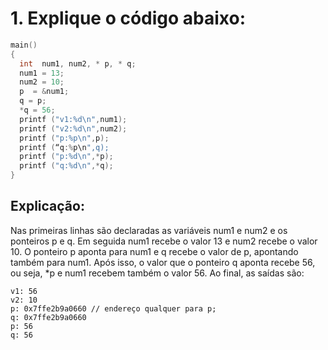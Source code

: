 # 1. Explique o código abaixo:
```c
main()
{ 
  int  num1, num2, * p, * q; 
  num1 = 13; 
  num2 = 10; 
  p  = &num1;    
  q = p;          
  *q = 56;    
  printf ("v1:%d\n",num1);
  printf ("v2:%d\n",num2);
  printf ("p:%p\n",p);
  printf (“q:%p\n",q);
  printf ("p:%d\n",*p);
  printf ("q:%d\n",*q);	
}
```
## Explicação:

Nas primeiras linhas são declaradas as variáveis num1 e num2 e os ponteiros p e q. Em seguida num1 recebe
o valor 13 e num2 recebe o valor 10. O ponteiro p aponta para num1 e q recebe o valor de p, apontando também para num1. Após isso,
o valor que o ponteiro q aponta recebe 56, ou seja, *p e num1 recebem também o valor 56. Ao final, as saídas são:

```
v1: 56
v2: 10
p: 0x7ffe2b9a0660 // endereço qualquer para p;
q: 0x7ffe2b9a0660
p: 56
q: 56
```
